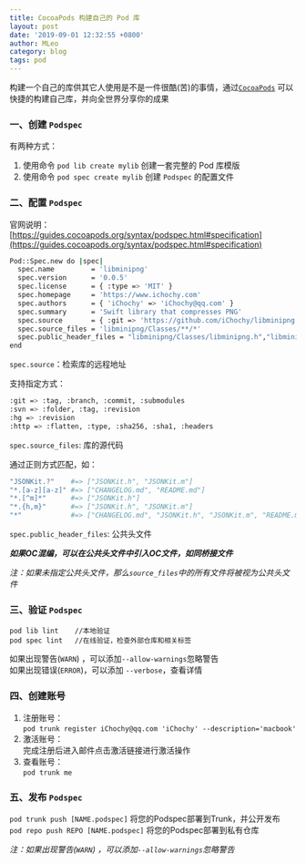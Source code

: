 ```yaml
---
title: CocoaPods 构建自己的 Pod 库
layout: post
date: '2019-09-01 12:32:55 +0800'
author: MLeo
category: blog
tags: pod
---
```


构建一个自己的库供其它人使用是不是一件很酷(苦)的事情，通过[`CocoaPods`](https://cocoapods.org/) 可以快捷的构建自己库，并向全世界分享你的成果

### 一、创建 `Podspec` 
有两种方式：  
1. 使用命令 `pod lib create mylib` 创建一套完整的 Pod 库模版
2. 使用命令 `pod spec create mylib` 创建 `Podspec` 的配置文件   

### 二、配置 `Podspec`

官网说明：[https://guides.cocoapods.org/syntax/podspec.html#specification](https://guides.cocoapods.org/syntax/podspec.html#specification)  

```bash
Pod::Spec.new do |spec|
  spec.name         = 'libminipng'
  spec.version      = '0.0.5'
  spec.license      = { :type => 'MIT' }
  spec.homepage     = 'https://www.ichochy.com'
  spec.authors      = { 'iChochy' => 'iChochy@qq.com' }
  spec.summary      = 'Swift library that compresses PNG'
  spec.source       = { :git => 'https://github.com/iChochy/libminipng.git', :tag => 'v3.1.0' }
  spec.source_files = 'libminipng/Classes/**/*'
  spec.public_header_files = "libminipng/Classes/libminipng.h","libminipng/Classes/minipng.h"
end
```

`spec.source`：检索库的远程地址

支持指定方式：

```bash
:git => :tag, :branch, :commit, :submodules
:svn => :folder, :tag, :revision
:hg => :revision
:http => :flatten, :type, :sha256, :sha1, :headers
```

`spec.source_files`: 库的源代码

通过正则方式匹配，如：

```bash
"JSONKit.?"    #=> ["JSONKit.h", "JSONKit.m"]
"*.[a-z][a-z]" #=> ["CHANGELOG.md", "README.md"]
"*.[^m]*"      #=> ["JSONKit.h"]
"*.{h,m}"      #=> ["JSONKit.h", "JSONKit.m"]
"*"            #=> ["CHANGELOG.md", "JSONKit.h", "JSONKit.m", "README.md"]
```

`spec.public_header_files`: 公共头文件

***如果OC混编，可以在公共头文件中引入OC文件，如同桥接文件***

*注：如果未指定公共头文件，那么`source_files`中的所有文件将被视为公共头文件*

### 三、验证 `Podspec`
```
pod lib lint  	//本地验证
pod spec lint 	//在线验证，检查外部仓库和相关标签
```
如果出现警告(`WARN`) ，可以添加`--allow-warnings`忽略警告  
如果出现错误(`ERROR`)，可以添加 `--verbose`，查看详情

### 四、创建账号  
1. 注册账号：  
	`pod trunk register iChochy@qq.com 'iChochy' --description='macbook'`
2. 激活账号：  
  完成注册后进入邮件点击激活链接进行激活操作  
3. 查看账号：  
	`pod trunk me`

### 五、发布 `Podspec`
`pod trunk push [NAME.podspec]` 将您的Podspec部署到Trunk，并公开发布  
`pod repo push REPO [NAME.podspec]`  将您的Podspec部署到私有仓库  

*注：如果出现警告(`WARN`) ，可以添加`--allow-warnings`忽略警告*